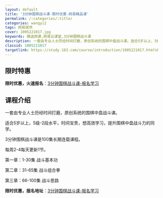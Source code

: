 ```yaml
---
layout: default
title: '3分钟围棋战斗课-限时优惠-网易精品课'
permalink: /:categories/:title/
categories: wangyi2
tags: 网易提供
cover: 1005221017.jpg
keywords: 精选网课,网易云课堂,3分钟围棋战斗课
description: 一套由专业人士历经时间打磨，原创系统的围棋中盘战斗课。适合5岁以上，5级-2段水平，时间宝贵，想高效学习，提升围棋中盘战
classid: 1005221017
targetlink: https://study.163.com/course/introduction/1005221017.htm?share=1&shareId=1025206652&utm_campaign=share&utm_medium=iphoneShare&utm_source=&utm_u=1025206652
---
```


## 限时特惠

**限时优惠，火速报名**：[3分钟围棋战斗课-报名学习](https://study.163.com/course/introduction/1005221017.htm?share=1&shareId=1025206652&utm_campaign=share&utm_medium=iphoneShare&utm_source=&utm_u=1025206652)

## 课程介绍

一套由专业人士历经时间打磨，原创系统的围棋中盘战斗课。

适合5岁以上，5级-2段水平，时间宝贵，想高效学习，提升围棋中盘战斗力的同学。



3分钟围棋战斗课是100集长期连载课程。

每周2-4每天更新1节。



第一章：1-30集 战斗基本功

第二章：31-65集 战斗组合拳

第三章：66-100集 战斗思路

**限时优惠，报名地址**：[3分钟围棋战斗课-报名学习](https://study.163.com/course/introduction/1005221017.htm?share=1&shareId=1025206652&utm_campaign=share&utm_medium=iphoneShare&utm_source=&utm_u=1025206652)

